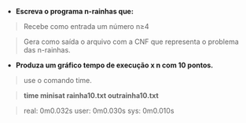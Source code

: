 - **Escreva o programa n-rainhas que:**

> Recebe como entrada um número n≥4

> Gera como saída o arquivo com a CNF que representa o problema das n-rainhas.

- **Produza um gráfico tempo de execução x n com 10 pontos.**

> use o comando time.

> **time minisat rainha10.txt outrainha10.txt**

> real: 0m0.032s
> user: 0m0.030s
> sys: 0m0.010s
